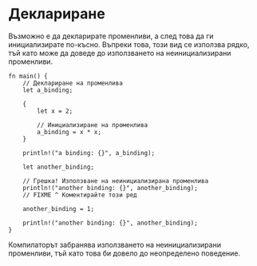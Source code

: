 # Деклариране

Възможно е да декларирате променливи, а след това да ги инициализирате по-късно.
Въпреки това, този вид се използва рядко, тъй като може да доведе до използването на неинициализирани променливи.

```rust,editable,ignore,mdbook-runnable
fn main() {
    // Деклариране на променлива
    let a_binding;

    {
        let x = 2;

        // Инициализиране на променлива
        a_binding = x * x;
    }

    println!("a binding: {}", a_binding);

    let another_binding;

    // Грешка! Използване на неинициализирана променлива
    println!("another binding: {}", another_binding);
    // FIXME ^ Коментирайте този ред

    another_binding = 1;

    println!("another binding: {}", another_binding);
}
```

Компилаторът забранява използването на неинициализирани променливи, тъй като това би довело до
неопределено поведение.
